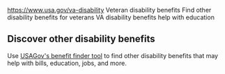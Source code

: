 

https://www.usa.gov/va-disability
Veteran disability benefits
Find other disability benefits for veterans
VA disability benefits help with education

**Discover other disability benefits**
--------------------------------------

Use
[USAGov's benefit finder tool](https://www.usa.gov/benefit-finder/disability)
to find other disability benefits that may help with bills, education, jobs, and more.

